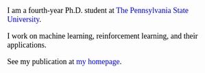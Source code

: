 <font face="Cambria Math" color=black size=4> I am a fourth-year Ph.D. student at <a href="https://ist.psu.edu/" style="text-decoration:none; color:blue;">The Pennsylvania State University</a>. 

I work on machine learning, reinforcement learning, and their applications. 

See my publication at <a href="https://tengxiao1.github.io/" style="text-decoration:none; color:blue;">my homepage</a>.</font>  






